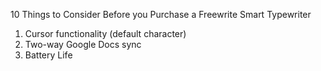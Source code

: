 10 Things to Consider Before you Purchase a Freewrite Smart Typewriter

1. Cursor functionality (default character)
2. Two-way Google Docs sync
3. Battery Life